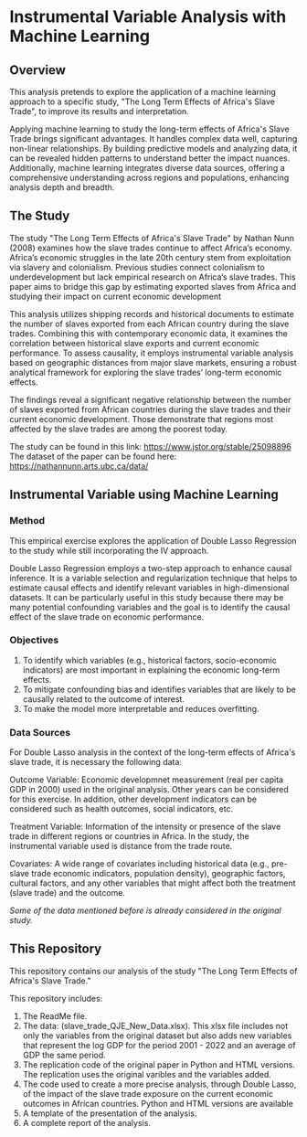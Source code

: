# **Instrumental Variable Analysis with Machine Learning**

## Overview
This analysis pretends to explore the application of a machine learning approach to a specific study, "The Long Term Effects of Africa's Slave Trade", to improve its results and interpretation. 

Applying machine learning to study the long-term effects of Africa's Slave Trade brings significant advantages. It handles complex data well, capturing non-linear relationships. By building predictive models and analyzing data, it can be revealed hidden patterns to understand better the impact nuances. Additionally, machine learning integrates diverse data sources, offering a comprehensive understanding across regions and populations, enhancing analysis depth and breadth.

## The Study

The study "The Long Term Effects of Africa's Slave Trade" by Nathan Nunn (2008) examines how the slave trades continue to affect Africa’s economy. Africa’s economic struggles in the late 20th century
stem from exploitation via slavery and colonialism. Previous studies connect colonialism to underdevelopment but lack empirical research on Africa’s slave trades. This paper aims to bridge this
gap by estimating exported slaves from Africa and studying their impact on current economic development

This analysis utilizes shipping records and historical documents to estimate the number of slaves exported from each African country during the slave trades. Combining this with contemporary economic data, it examines the correlation between historical slave exports and current economic performance. To assess causality, it employs instrumental variable analysis based on geographic distances from major slave markets, ensuring a robust analytical framework for exploring the slave trades’ long-term economic effects.

The findings reveal a significant negative relationship between the number of slaves exported from African countries during the slave trades and their current economic development. Those demonstrate that regions most affected by the slave trades are among the poorest today.

The study can be found in this link: https://www.jstor.org/stable/25098896
The dataset of the paper can be found here: https://nathannunn.arts.ubc.ca/data/

## Instrumental Variable using Machine Learning

### Method

This empirical exercise explores the application of Double Lasso Regression to the study while still incorporating the IV approach. 

Double Lasso Regression employs a two-step approach to enhance causal inference. It is a variable selection and regularization technique that helps to estimate causal effects and identify relevant variables in high-dimensional datasets. It can be particularly useful in this study because there may be many potential confounding variables and the goal is to identify the causal effect of the slave trade on economic performance.

### Objectives

1. To identify which variables (e.g., historical factors, socio-economic indicators) are most important in explaining the economic long-term effects.
2. To mitigate confounding bias and identifies variables that are likely to be causally related to the outcome of interest.
3. To make the model more interpretable and reduces overfitting.

### Data Sources

For Double Lasso analysis in the context of the long-term effects of Africa's slave trade, it is necessary the following data:

Outcome Variable: Economic developmnet measurement (real per capita GDP in 2000) used in the original analysis. Other years can be considered for this exercise. In addition, other development indicators can be considered such as health outcomes, social indicators, etc.

Treatment Variable: Information of the intensity or presence of the slave trade in different regions or countries in Africa. In the study, the instrumental variable used is distance from the trade route.

Covariates: A wide range of covariates including historical data (e.g., pre-slave trade economic indicators, population density), geographic factors, cultural factors, and any other variables that might affect both the treatment (slave trade) and the outcome.

*Some of the data mentioned before is already considered in the original study.*

## This Repository

This repository contains our analysis of the study "The Long Term Effects of Africa's Slave Trade."

This repository includes:

1.  The ReadMe file.
2.  The data: (slave_trade_QJE_New_Data.xlsx). This xlsx file includes not only the variables from the original dataset but also adds new variables that represent the log GDP for the period 2001 - 2022 and an average of GDP the same period.
3. The replication code of the original paper in Python and HTML versions. The replication uses the original varibles and the variables added.
4. The code used to create a more precise analysis, through Double Lasso, of the impact of the slave trade exposure on the current economic outcomes in African countries. Python and HTML versions are available
5. A template of the presentation of the analysis.
6. A complete report of the analysis.



